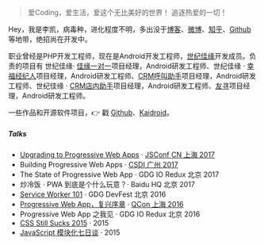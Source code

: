 > 爱Coding，爱生活，爱这个无比美好的世界！ 
> 追逐热爱的一切！

Hey，我是李凯，病毒种，进化程度不明，多出没于[博客](http://leekai.cn)、[微博](http://weibo.com/ileekai)、[知乎](https://www.zhihu.com/people/ileekai/pins/posts)、[Github](http://github.com/xtf115) 等地带，绝招尚在开发中。

职业曾经是PHP开发工程师，现在是Android开发工程师，[世纪佳缘](http://www.jiayuan.com)开发成员。负责的项目有 世纪佳缘· [佳缘一对一](http://vip.jiayuan.com)项目经理，Android研发工程师、世纪佳缘 · [幸福经纪人](http://vip.jiayuan.com)项目经理，Android研发工程师、[CRM呼叫助手](http://v.jiayuan.com/caller/)项目经理，Android研发工程师、世纪佳缘 · [CRM店内助手](http://v.jiayuan.com/shophelper/)项目经理，Android研发工程师、[友寻](http://www.iyouxun.com/)项目经理，Android研发工程师。

一些作品和开源软件项目，👉 戳 [Github](http://github.com/xtf115)、[Kaidroid](https://github.com/xtf115/KaiDroid)。 


##### Talks

- [Upgrading to Progressive Web Apps][9] · [JSConf CN 上海 2017](http://2017.jsconf.cn/)
- Building Progressive Web Apps · [CSDI 广州 2017](http://www.csdisummit.com/)
- The State of Progressive Web App · GDG IO Redux 北京 2017
- 炒冷饭 · PWA 到底是个什么玩意？· Baidu HQ 北京 2017
- [Service Worker 101][5] · GDG DevFest 北京 2016
- [Progressive Web App，复兴序章][4] · [QCon 上海 2016](http://2016.qconshanghai.com/presentation/3111)
- Progressive Web App 之我见 · GDG IO Redux 北京 2016
- [CSS Still Sucks 2015][2] · 2015
- [JavaScript 模块化七日谈][1] · 2015

[1]: //leekai.cn/2015/07/09/js-module-7day/
[2]: //leekai.cn/2015/12/28/css-sucks-2015/
[3]: //leekai.cn/2016/06/05/pwa-in-my-pov/
[4]: //leekai.cn/2016/10/20/pwa-qcon2016/
[5]: //leekai.cn/2016/11/20/sw-101-gdgdf/
[6]: https://yanshuo.io/assets/player/?deck=58ac8598b123db0067292f92 "PWA Rehashing"
[7]: https://yanshuo.io/assets/player/?deck=593ad6fbfe88c2006a0a0d6d "The State of PWA"
[8]: https://yanshuo.io/assets/player/?deck=594d673d570c357d0698a950 "Building PWA"
[9]: //leekai.cn/jsconfcn2017/

